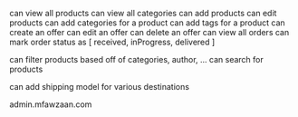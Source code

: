 can view all products
can view all categories
can add products
can edit products
can add categories for a product
can add tags for a product
can create an offer
can edit an offer
can delete an offer
can view all orders
can mark order status as [ received, inProgress, delivered ]

can filter products based off of categories, author, ...
can search for products

can add shipping model for various destinations

admin.mfawzaan.com
